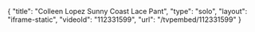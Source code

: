 {
    "title": "Colleen Lopez Sunny Coast Lace Pant",
    "type": "solo",
    "layout": "iframe-static",
    "videoId": "112331599",
    "url": "\/tvpembed\/112331599"
}